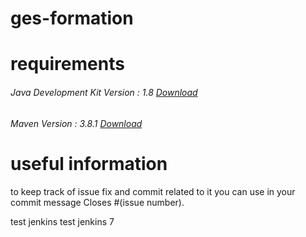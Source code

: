 # ges-formation
# requirements 
###### Java Development Kit Version : 1.8 <a href="https://www.oracle.com/webapps/redirect/signon?nexturl=https://download.oracle.com/otn/java/jdk/8u202-b08/1961070e4c9b4e26a04e7f5a083f551e/jdk-8u202-windows-x64.exe">Download</a>
###### Maven Version : 3.8.1  <a href="https://archive.apache.org/dist/maven/maven-3/3.8.1/binaries/apache-maven-3.8.1-bin.zip">Download</a>
# useful information
to keep track of issue fix and commit related to it you can use in your commit message Closes #(issue number).

test jenkins 
test jenkins 7
